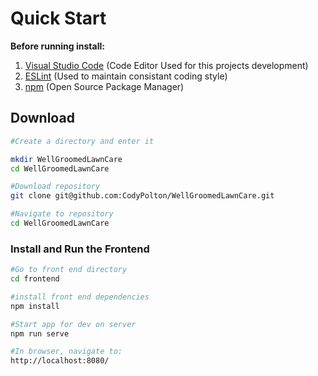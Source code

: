 # Quick Start

**Before running install:**
1. [Visual Studio Code](https://code.visualstudio.com/download) (Code Editor Used for this projects development)
2. [ESLint](https://marketplace.visualstudio.com/items?itemName=dbaeumer.vscode-eslint) (Used to maintain consistant coding style)
3. [npm](https://www.npmjs.com/get-npm) (Open Source Package Manager)

## Download

```bash
#Create a directory and enter it

mkdir WellGroomedLawnCare
cd WellGroomedLawnCare

#Download repository
git clone git@github.com:CodyPolton/WellGroomedLawnCare.git

#Navigate to repository
cd WellGroomedLawnCare
```

### Install and Run the Frontend

```bash
#Go to front end directory
cd frontend

#install front end dependencies
npm install

#Start app for dev on server
npm run serve

#In browser, navigate to:
http://localhost:8080/